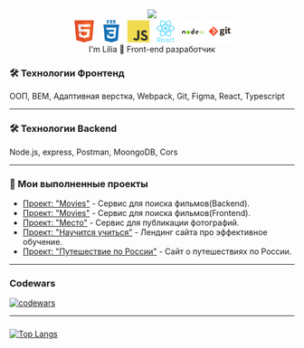 <div align="center">
  <img src="https://media.giphy.com/media/2IudUHdI075HL02Pkk/giphy.gif" width="100"/>
</div>

<div align="center">
  <img src="https://github.com/devicons/devicon/blob/master/icons/html5/html5-original.svg" title="HTML5" alt="HTML" width="40" height="40"/>&nbsp;
  <img src="https://github.com/devicons/devicon/blob/master/icons/css3/css3-plain-wordmark.svg"  title="CSS3" alt="CSS" width="40" height="40"/>&nbsp;
  <img src="https://github.com/devicons/devicon/blob/master/icons/javascript/javascript-original.svg" title="JavaScript" alt="JavaScript" width="40" height="40"/>&nbsp;
  <img src="https://github.com/devicons/devicon/blob/master/icons/react/react-original-wordmark.svg" title="React" alt="React" width="40" height="40"/>&nbsp;
  <img src="https://github.com/devicons/devicon/blob/master/icons/nodejs/nodejs-original-wordmark.svg" title="NodeJS" alt="NodeJS" width="40" height="40"/>&nbsp;
  <img src="https://github.com/devicons/devicon/blob/master/icons/git/git-original-wordmark.svg" title="Git" **alt="Git" width="40" height="40"/>
</div>

<div align="center">
I'm Lilia 👋 Front-end разработчик
</div>

### 🛠 Технологии Фронтенд
 ООП, BEM, Адаптивная верстка, Webpack, Git, Figma, React, Typescript

---

### 🛠 Технологии Backend
Node.js, express, Postman, MoongoDB, Cors

---

### 🌱 Мои выполненные проекты

*   [Проект: "Movies"](https://github.com/LiliaKhazieva/movies-explorer-api) - Сервис для поиска фильмов(Backend).
*   [Проект: "Movies"](https://github.com/LiliaKhazieva/movies-explorer-frontend) - Сервис для поиска фильмов(Frontend).
*   [Проект: "Место"](https://github.com/LiliaKhazieva/mesto) - Сервис для публикации фотографий.
*   [Проект: "Научится учиться"](https://github.com/LiliaKhazieva/how-to-learn) - Лендинг сайта про эффективное обучение.
*   [Проект: "Путешествие по России"](https://github.com/LiliaKhazieva/russian-travel) - Сайт о путешествиях по России.

---
  
### Codewars  
 [![codewars](https://www.codewars.com/users/LiliaKhazieva/badges/small)](https://www.[codewars.com/users/LiliaKhazieva])

---

###  
 [![Top Langs](https://github-readme-stats.vercel.app/api/top-langs/?username=LiliaKhazieva&layout=compact&theme=vision-friendly-dark)](https://github.com/anuraghazra/github-readme-stats)

